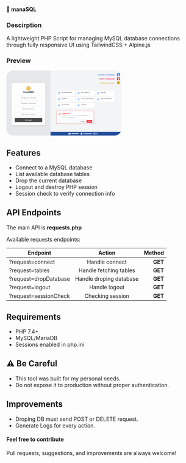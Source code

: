#### 📖 manaSQL

### Descirption

A lightweight PHP Script for managing MySQL database connections <br/> through fully responsive UI using TailwindCSS + Alpine.js

### Preview

<img width="60%" style="border-radius:18px" src="https://raw.githubusercontent.com/nastasagr/manaSQL/refs/heads/main/preview.png">

## Features

- Connect to a MySQL database
- List available database tables
- Drop the current database
- Logout and destroy PHP session
- Session check to verify connection info

## API Endpoints

The main API is **requests.php**

Available requests endpoints:

| Endpoint              |         Action          |  Method |
| --------------------- | :---------------------: | ------: |
| ?request=connect      |     Handle connect      | **GET** |
| ?request=tables       | Handle fetching tables  | **GET** |
| ?request=dropDatabase | Handle droping database | **GET** |
| ?request=logout       |      Handle logout      | **GET** |
| ?request=sessionCheck |    Checking session     | **GET** |

## Requirements

- PHP 7.4+
- MySQL/MariaDB
- Sessions enabled in php.ini

## ⚠️ Be Careful

- This tool was built for my personal needs.
- Do not expose it to production without proper authentication.

## Improvements

- Droping DB must send POST or DELETE request.
- Generate Logs for every action.

#### Feel free to contribute

Pull requests, suggestions, and improvements are always welcome!
